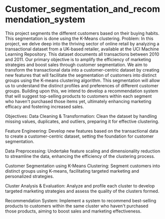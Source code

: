 # Customer_segmentation_and_recommendation_system
This project segments the different customers based on their buying habits. This segmentation is done using the K-Means clustering.
Problem:
In this project, we delve deep into the thriving sector of online retail by analyzing a transactional dataset from a UK-based retailer, available at the UCI Machine Learning Repository. This dataset documents all transactions between 2010 and 2011. Our primary objective is to amplify the efficiency of marketing strategies and boost sales through customer segmentation. We aim to transform the transactional data into a customer-centric dataset by creating new features that will facilitate the segmentation of customers into distinct groups using the K-means clustering algorithm. This segmentation will allow us to understand the distinct profiles and preferences of different customer groups. Building upon this, we intend to develop a recommendation system that will suggest top-selling products to customers within each segment who haven't purchased those items yet, ultimately enhancing marketing efficacy and fostering increased sales.

Objectives:
Data Cleaning & Transformation: Clean the dataset by handling missing values, duplicates, and outliers, preparing it for effective clustering.

Feature Engineering: Develop new features based on the transactional data to create a customer-centric dataset, setting the foundation for customer segmentation.

Data Preprocessing: Undertake feature scaling and dimensionality reduction to streamline the data, enhancing the efficiency of the clustering process.

Customer Segmentation using K-Means Clustering: Segment customers into distinct groups using K-means, facilitating targeted marketing and personalized strategies.

Cluster Analysis & Evaluation: Analyze and profile each cluster to develop targeted marketing strategies and assess the quality of the clusters formed.

Recommendation System: Implement a system to recommend best-selling products to customers within the same cluster who haven't purchased those products, aiming to boost sales and marketing effectiveness.
